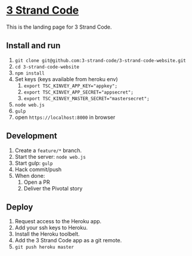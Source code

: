 [3 Strand Code](https://three-strand-code.herokuapp.com)
=============

This is the landing page for 3 Strand Code.

## Install and run

1. `git clone git@github.com:3-strand-code/3-strand-code-website.git`
1. `cd 3-strand-code-website`
1. `npm install`
1. Set keys (keys available from heroku env)
    1. `export TSC_KINVEY_APP_KEY="appkey";`
    1. `export TSC_KINVEY_APP_SECRET="appsecret";`
    1. `export TSC_KINVEY_MASTER_SECRET="mastersecret";`
1. `node web.js`
1. `gulp`
1. open `https://localhost:8000` in browser

## Development

1. Create a `feature/*` branch.
1. Start the server: `node web.js`
1. Start gulp: `gulp`
1. Hack commit/push
1. When done:
    1. Open a PR
    1. Deliver the Pivotal story

## Deploy

1. Request access to the Heroku app.
1. Add your ssh keys to Heroku.
1. Install the Heroku toolbelt.
1. Add the 3 Strand Code app as a git remote.
1. `git push heroku master`
